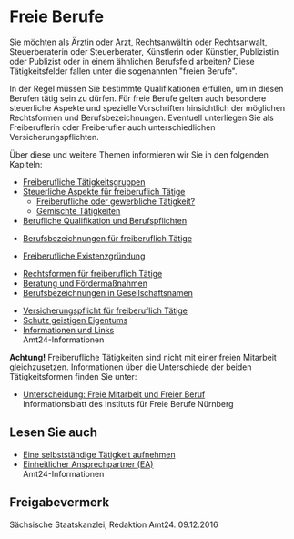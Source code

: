 # Freie Berufe

Sie möchten als Ärztin oder Arzt, Rechtsanwältin oder Rechtsanwalt, Steuerberaterin oder Steuerberater, Künstlerin oder Künstler, Publizistin oder Publizist oder in einem ähnlichen Berufsfeld arbeiten? Diese Tätigkeitsfelder fallen unter die sogenannten "freien Berufe".

In der Regel müssen Sie bestimmte Qualifikationen erfüllen, um in diesen Berufen tätig sein zu dürfen. Für freie Berufe gelten auch besondere steuerliche Aspekte und spezielle Vorschriften hinsichtlich der möglichen Rechtsformen und Berufsbezeichnungen. Eventuell unterliegen Sie als Freiberuflerin oder Freiberufler auch unterschiedlichen Versicherungspflichten.

Über diese und weitere Themen informieren wir Sie in den folgenden Kapiteln:

* [Freiberufliche Tätigkeitsgruppen](https://amt24dev.sachsen.de/zufi/lebenslagen/5000570)
* [Steuerliche Aspekte für freiberuflich Tätige](https://amt24dev.sachsen.de/zufi/lebenslagen/5000671)
  + [Freiberufliche oder gewerbliche Tätigkeit?](https://amt24dev.sachsen.de/zufi/lebenslagen/5000198)
  + [Gemischte Tätigkeiten](https://amt24dev.sachsen.de/zufi/lebenslagen/5000290)
* [Berufliche Qualifikation und Berufspflichten](https://amt24dev.sachsen.de/zufi/lebenslagen/5000155)

+ [Berufsbezeichnungen für freiberuflich Tätige](https://amt24dev.sachsen.de/zufi/lebenslagen/5000713)

* [Freiberufliche Existenzgründung](https://amt24dev.sachsen.de/zufi/lebenslagen/5000093)

+ [Rechtsformen für freiberuflich Tätige](https://amt24dev.sachsen.de/zufi/lebenslagen/5000539)
+ [Beratung und Fördermaßnahmen](https://amt24dev.sachsen.de/zufi/lebenslagen/5000001)
+ [Berufsbezeichnungen in Gesellschaftsnamen](https://amt24dev.sachsen.de/zufi/lebenslagen/5000915)

* [Versicherungspflicht für freiberuflich Tätige](https://amt24dev.sachsen.de/zufi/lebenslagen/5000111)
* [Schutz geistigen Eigentums](https://amt24dev.sachsen.de/zufi/lebenslagen/5000827)
* [Informationen und Links](https://amt24dev.sachsen.de/zufi/lebenslagen/5000431)  
  Amt24-Informationen

**Achtung!** Freiberufliche Tätigkeiten sind nicht mit einer freien Mitarbeit gleichzusetzen. Informationen über die Unterschiede der beiden Tätigkeitsformen finden Sie unter:

* [Unterscheidung: Freie Mitarbeit und Freier Beruf](http://www.ifb.uni-erlangen.de/fileadmin/ifb/doc/publikationen/gruendungsinfos/07_unterschied_mitarbeit_beruf.pdf "IFB: Broschüre \"Freie Mitarbeit oder Freier Beruf\"")  
  Informationsblatt des Instituts für Freie Berufe Nürnberg

## Lesen Sie auch

* [Eine selbstständige Tätigkeit aufnehmen](https://amt24dev.sachsen.de/zufi/lebenslagen/5000154)
* [Einheitlicher Ansprechpartner (EA)](https://amt24dev.sachsen.de/zufi/lebenslagen/5000182)  
  Amt24-Informationen

## Freigabevermerk

Sächsische Staatskanzlei, Redaktion Amt24. 09.12.2016

